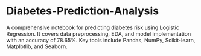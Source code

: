 # Diabetes-Prediction-Analysis
A comprehensive notebook for predicting diabetes risk using Logistic Regression. It covers data preprocessing, EDA, and model implementation with an accuracy of 78.65%. Key tools include Pandas, NumPy, Scikit-learn, Matplotlib, and Seaborn.
